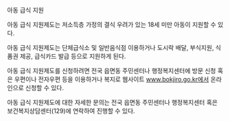 아동 급식 지원

아동 급식 지원제도는 저소득층 가정의 결식 우려가 있는 18세 미만 아동이 지원할 수 있다.

아동 급식 지원제도는 단체급식소 및 일반음식점 이용하거나 도시락 배달, 부식지원, 식품권 제공, 급식카드 발급 등으로 지원하게 된다.

아동 급식 지원제도를 신청하려면 전국 읍면동 주민센터나 행정복지센터에 방문 신청 혹은 우편이나 전자우편 등을 이용하거나 복지로 웹사이트 www.bokjiro.go.kr에서 온라인으로 신청할 수 있다.

아동 급식 지원제도에 대한 자세한 문의는 전국 읍면동 주민센터나 행정복지센터 혹은 보건복지상담센터(129)에 연락하여 진행할 수 있다.